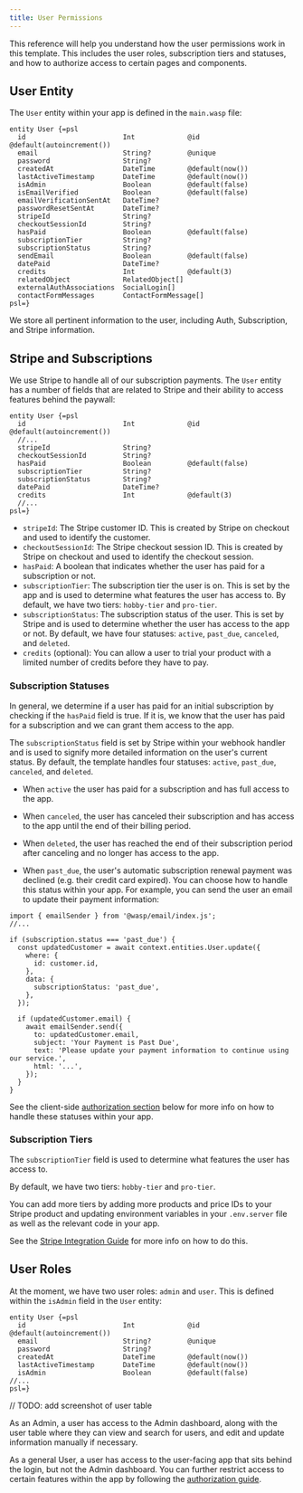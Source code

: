 ```yaml
---
title: User Permissions
---
```


This reference will help you understand how the user permissions work in this template.
This includes the user roles, subscription tiers and statuses, and how to authorize access to certain pages and components.

## User Entity

The `User` entity within your app is defined in the `main.wasp` file:

```tsx title="main.wasp" ins="User: {}"
entity User {=psl
  id                        Int             @id @default(autoincrement())
  email                     String?         @unique
  password                  String?
  createdAt                 DateTime        @default(now())
  lastActiveTimestamp       DateTime        @default(now())
  isAdmin                   Boolean         @default(false)
  isEmailVerified           Boolean         @default(false)
  emailVerificationSentAt   DateTime?
  passwordResetSentAt       DateTime?
  stripeId                  String? 
  checkoutSessionId         String?
  hasPaid                   Boolean         @default(false)
  subscriptionTier          String?
  subscriptionStatus        String?
  sendEmail                 Boolean         @default(false)
  datePaid                  DateTime?
  credits                   Int             @default(3)
  relatedObject             RelatedObject[]
  externalAuthAssociations  SocialLogin[]
  contactFormMessages       ContactFormMessage[]      
psl=}
```

We store all pertinent information to the user, including Auth, Subscription, and Stripe information.

## Stripe and Subscriptions

We use Stripe to handle all of our subscription payments. The `User` entity has a number of fields that are related to Stripe and their ability to access features behind the paywall:

```tsx title="main.wasp" {4-10}
entity User {=psl
  id                        Int             @id @default(autoincrement())
  //...
  stripeId                  String? 
  checkoutSessionId         String?
  hasPaid                   Boolean         @default(false)
  subscriptionTier          String?
  subscriptionStatus        String?
  datePaid                  DateTime?
  credits                   Int             @default(3)
  //...
psl=}
```

- `stripeId`: The Stripe customer ID. This is created by Stripe on checkout and used to identify the customer.
- `checkoutSessionId`: The Stripe checkout session ID. This is created by Stripe on checkout and used to identify the checkout session.
- `hasPaid`: A boolean that indicates whether the user has paid for a subscription or not.
- `subscriptionTier`: The subscription tier the user is on. This is set by the app and is used to determine what features the user has access to. By default, we have two tiers: `hobby-tier` and `pro-tier`.
- `subscriptionStatus`: The subscription status of the user. This is set by Stripe and is used to determine whether the user has access to the app or not. By default, we have four statuses: `active`, `past_due`, `canceled`, and `deleted`.
- `credits` (optional): You can allow a user to trial your product with a limited number of credits before they have to pay.

### Subscription Statuses

In general, we determine if a user has paid for an initial subscription by checking if the `hasPaid` field is true. If it is, we know that the user has paid for a subscription and we can grant them access to the app.

The `subscriptionStatus` field is set by Stripe within your webhook handler and is used to signify more detailed information on the user's current status. By default, the template handles four statuses: `active`, `past_due`, `canceled`, and `deleted`.

- When `active` the user has paid for a subscription and has full access to the app. 

- When `canceled`, the user has canceled their subscription and has access to the app until the end of their billing period. 

- When `deleted`, the user has reached the end of their subscription period after canceling and no longer has access to the app.

- When `past_due`, the user's automatic subscription renewal payment was declined (e.g. their credit card expired). You can choose how to handle this status within your app. For example, you can send the user an email to update their payment information:
```tsx title="src/server/webhooks/stripe.ts" 
import { emailSender } from '@wasp/email/index.js';
//...

if (subscription.status === 'past_due') {
  const updatedCustomer = await context.entities.User.update({
    where: {
      id: customer.id,
    },
    data: {
      subscriptionStatus: 'past_due',
    },
  });

  if (updatedCustomer.email) {
    await emailSender.send({
      to: updatedCustomer.email,
      subject: 'Your Payment is Past Due',
      text: 'Please update your payment information to continue using our service.',
      html: '...',
    });
  }
}
```

See the client-side [authorization section](/guides/authorization) below for more info on how to handle these statuses within your app.

### Subscription Tiers

The `subscriptionTier` field is used to determine what features the user has access to. 

By default, we have two tiers: `hobby-tier` and `pro-tier`. 

You can add more tiers by adding more products and price IDs to your Stripe product  and updating environment variables in your `.env.server` file as well as the relevant code in your app.

See the [Stripe Integration Guide](/guides/stripe-integration) for more info on how to do this.

## User Roles

At the moment, we have two user roles: `admin` and `user`. This is defined within the `isAdmin` field in the `User` entity:

```tsx title="main.wasp" {7}
entity User {=psl
  id                        Int             @id @default(autoincrement())
  email                     String?         @unique
  password                  String?
  createdAt                 DateTime        @default(now())
  lastActiveTimestamp       DateTime        @default(now())
  isAdmin                   Boolean         @default(false)
//...
psl=}
```
// TODO: add screenshot of user table

As an Admin, a user has access to the Admin dashboard, along with the user table where they can view and search for users, and edit and update information manually if necessary.

As a general User, a user has access to the user-facing app that sits behind the login, but not the Admin dashboard. You can further restrict access to certain features within the app by following the [authorization guide](/guides/authorization).
